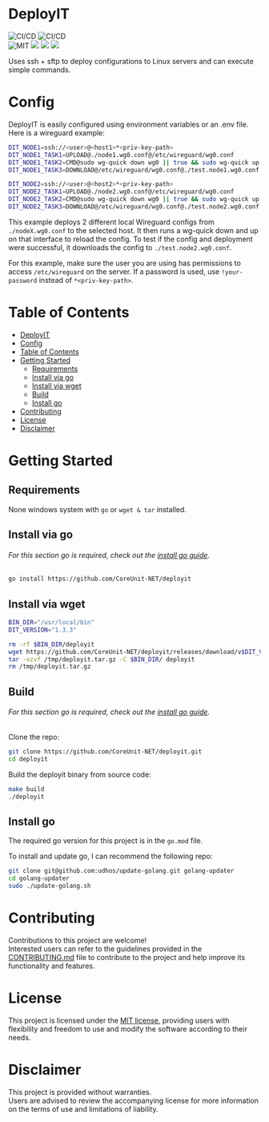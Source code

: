 # DeployIT
![CI/CD](https://github.com/CoreUnit-NET/deployit/actions/workflows/go-bin-release.yml/badge.svg)
![CI/CD](https://github.com/CoreUnit-NET/deployit/actions/workflows/go-test-build.yml/badge.svg)  
![MIT](https://img.shields.io/badge/license-MIT-blue.svg)
![](https://img.shields.io/badge/dynamic/json?color=green&label=watchers&query=watchers&suffix=x&url=https%3A%2F%2Fapi.github.com%2Frepos%2Fnoblemajo%2Fdeployit)
![](https://img.shields.io/badge/dynamic/json?color=yellow&label=stars&query=stargazers_count&suffix=x&url=https%3A%2F%2Fapi.github.com%2Frepos%2Fnoblemajo%2Fdeployit)
![](https://img.shields.io/badge/dynamic/json?color=navy&label=forks&query=forks&suffix=x&url=https%3A%2F%2Fapi.github.com%2Frepos%2Fnoblemajo%2Fdeployit)

Uses ssh + sftp to deploy configurations to Linux servers and can execute simple commands.

# Config
DeployIT is easily configured using environment variables or an .env file.
Here is a wireguard example:
```bash
DIT_NODE1=ssh://<user>@<host1>*<priv-key-path>
DIT_NODE1_TASK1=UPLOAD@./node1.wg0.conf@/etc/wireguard/wg0.conf
DIT_NODE1_TASK2=CMD@sudo wg-quick down wg0 || true && sudo wg-quick up wg0
DIT_NODE1_TASK3=DOWNLOAD@/etc/wireguard/wg0.conf@./test.node1.wg0.conf

DIT_NODE2=ssh://<user>@<host2>*<priv-key-path>
DIT_NODE2_TASK1=UPLOAD@./node2.wg0.conf@/etc/wireguard/wg0.conf
DIT_NODE2_TASK2=CMD@sudo wg-quick down wg0 || true && sudo wg-quick up wg0
DIT_NODE2_TASK3=DOWNLOAD@/etc/wireguard/wg0.conf@./test.node2.wg0.conf
```

This example deploys 2 different local Wireguard configs from `./nodeX.wg0.conf` to the selected host.
It then runs a wg-quick down and up on that interface to reload the config.
To test if the config and deployment were successful, it downloads the config to `./test.node2.wg0.conf`.

For this example, make sure the user you are using has permissions to access `/etc/wireguard` on the server.
If a password is used, use `!your-password` instead of `*<priv-key-path>`.

# Table of Contents
- [DeployIT](#deployit)
- [Config](#config)
- [Table of Contents](#table-of-contents)
- [Getting Started](#getting-started)
  - [Requirements](#requirements)
  - [Install via go](#install-via-go)
  - [Install via wget](#install-via-wget)
  - [Build](#build)
  - [Install go](#install-go)
- [Contributing](#contributing)
- [License](#license)
- [Disclaimer](#disclaimer)

# Getting Started

## Requirements
None windows system with `go` or `wget & tar` installed.

## Install via go
###### *For this section go is required, check out the [install go guide](#install-go).*

```sh
go install https://github.com/CoreUnit-NET/deployit
```

## Install via wget
```sh
BIN_DIR="/usr/local/bin"
DIT_VERSION="1.3.3"

rm -rf $BIN_DIR/deployit
wget https://github.com/CoreUnit-NET/deployit/releases/download/v$DIT_VERSION/deployit-v$DIT_VERSION-linux-amd64.tar.gz -O /tmp/deployit.tar.gz
tar -xzvf /tmp/deployit.tar.gz -C $BIN_DIR/ deployit
rm /tmp/deployit.tar.gz
```

## Build
###### *For this section go is required, check out the [install go guide](#install-go).*

Clone the repo:
```sh
git clone https://github.com/CoreUnit-NET/deployit.git
cd deployit
```

Build the deployit binary from source code:
```sh
make build
./deployit
```

## Install go
The required go version for this project is in the `go.mod` file.

To install and update go, I can recommend the following repo:
```sh
git clone git@github.com:udhos/update-golang.git golang-updater
cd golang-updater
sudo ./update-golang.sh
```

# Contributing
Contributions to this project are welcome!  
Interested users can refer to the guidelines provided in the [CONTRIBUTING.md](CONTRIBUTING.md) file to contribute to the project and help improve its functionality and features.

# License
This project is licensed under the [MIT license](LICENSE), providing users with flexibility and freedom to use and modify the software according to their needs.

# Disclaimer
This project is provided without warranties.  
Users are advised to review the accompanying license for more information on the terms of use and limitations of liability.
